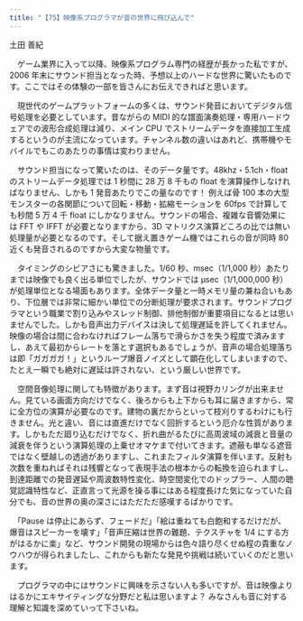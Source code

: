 ```yaml
---
title: "【75】映像系プログラマが音の世界に飛び込んで"
---
```



土田 善紀


　ゲーム業界に入って以降、映像系プログラム専門の経歴が長かった私ですが、2006 年末にサウンド担当となった時、予想以上のハードな世界に驚いたものです。ここではその体験の一部を皆さんにお伝えできればと思います。

　現世代のゲームプラットフォームの多くは、サウンド発音においてデジタル信号処理を必要としています。昔ながらの MIDI 的な譜面演奏処理・専用ハードウェアでの波形合成処理は減り、メイン CPU でストリームデータを直接加工生成するというのが主流になっています。チャンネル数の違いはあれど、携帯機やモバイルでもこのあたりの事情は変わりません。

　サウンド担当になって驚いたのは、そのデータ量です。48khz・5.1ch・float のストリームデータ処理では 1 秒間に 28 万 8 千もの float を演算操作しなければなりません、しかも 1 発音あたりでこの量なのです！ 例えば骨 100 本の大型モンスターの各関節について回転・移動・拡縮モーションを 60fps で計算しても秒間 5 万 4 千 float にしかなりません。サウンドの場合、複雑な音響効果には FFT や IFFT が必要となりますから、3D マトリクス演算どころの比では無い処理量が必要となるのです。そして据え置きゲーム機ではこれらの音が同時 80 近くも発音されるのですから大変な物量です。

　タイミングのシビアさにも驚きました。1/60 秒、msec（1/1,000 秒）あたりまでは映像でも良く出る単位でしたが、サウンドでは μsec（1/1,000,000 秒）が処理単位となる場面もあります。全体データ量と一時メモリ量の兼ね合いもあり、下位層では非常に細かい単位での分断処理が要求されます。サウンドプログラマという職業で割り込みやスレッド制御、排他制御が重要項目になるとは思いませんでした。しかも音声出力デバイスは決して処理遅延を許してくれません。映像の場合は間に合わなければフレーム落ちで滑らかさを失う程度で済みますし、あえて最初からレートを落とす選択もあるでしょうが、音声の場合処理落ちは即「ガガガガ！」というループ爆音ノイズとして顕在化してしまいますので、たとえ一瞬でも絶対に遅延は許されない、という厳しい世界です。

　空間音像処理に関しても特徴があります。まず音は視野カリングが出来ません。見ている画面方向だけでなく、後ろからも上下からも耳に届きますから、常に全方位の演算が必要なのです。建物の裏だからといって枝刈りするわけにも行きません。光と違い、音には直進だけでなく回折するという厄介な性質があります。しかもただ廻り込むだけでなく、折れ曲がるたびに高周波域の減衰と音量の減衰を伴うという演算処理の上乗せオマケまで付いてきます。遮蔽も単なる遮音ではなく壁越しの透過がありますし、これまたフィルタ演算を伴います。反射も次数を重ねればそれは残響となって表現手法の根本からの転換を迫られますし、到達距離での発音遅延や周波数特性変化、時空間変化でのドップラー、人間の聴覚認識特性など、正直言って光源を操る事にはある程度長けた気になっていた自分でも、音の世界の奥の深さにはただただ感嘆するばかりです。

　「Pause は停止にあらず、フェードだ」「絵は重ねても白飽和するだけだが、爆音はスピーカーを壊す」「音声圧縮は世界の難題、テクスチャを 1/4 にする方がはるかに楽」など、サウンド開発の現場からは色々語り尽くせぬ程の貴重なノウハウが得られましたし、これからも新たな発見や挑戦は続いていくのだと思います。

　プログラマの中にはサウンドに興味を示さない人も多いですが、音は映像よりはるかにエキサイティングな分野だと私は思いますよ？ みなさんも音に対する理解と知識を深めていって下さいね。

